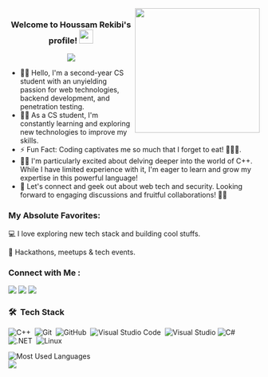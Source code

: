 
<img width="250" align="right" src="https://c.tenor.com/_DOBjnGspYAAAAAM/code-coding.gif">

<h3 align="center">
  Welcome to Houssam Rekibi's profile!
  <img src="https://media.giphy.com/media/hvRJCLFzcasrR4ia7z/giphy.gif" width="28">
</h3>

<!-- Typing SVG by DenverCoder1 - https://github.com/DenverCoder1/readme-typing-svg -->
<p align="center">
  <a href="https://github.com/DenverCoder1/readme-typing-svg"><img src="https://readme-typing-svg.herokuapp.com/?lines=First-Year%20CS%20Student;Always%20learning%20new%20things&font=Fira%20Code&center=true&width=440&height=45&color=f75c7e&vCenter=true&size=22"></a>
</p> 

- 👨‍💻 Hello, I'm a second-year CS student with an unyielding passion for web technologies, backend development, and penetration testing.
- 👨‍💻 As a CS student, I'm constantly learning and exploring new technologies to improve my skills.
- ⚡ Fun Fact: Coding captivates me so much that I forget to eat! 🍕👩‍💻.
- 👨‍💻  I'm particularly excited about delving deeper into the world of C++. While I have limited experience with it, I'm eager to learn and grow my expertise in this powerful language! 
- 💬 Let's connect and geek out about web tech and security. Looking forward to engaging discussions and fruitful collaborations! 🚀😊
### My Absolute Favorites:
💻   I love exploring new tech stack and building cool stuffs.

🍕   Hackathons, meetups & tech events.
### Connect with Me :

<a href="www.linkedin.com/in/rekibi-houssam" target="_blank"><img src="https://img.shields.io/badge/-Houssam%20Rekibi-0077B5?style=for-the-badge&logo=Linkedin&logoColor=white"/></a>
<a href="https://t.me/houuux" target="_blank"><img src="https://img.shields.io/badge/-Houssam%20Rekibi-0077B5?style=for-the-badge&logo=Telegram&logoColor=white"/></a>
<a href="rekibi.houssam@univ-ouargla.dz" target="_blank"><img src="https://img.shields.io/badge/-Email%20Me-D14836?style=for-the-badge&logo=gmail&logoColor=white"/></a>
### 🛠 &nbsp;Tech Stack
![C++](https://img.shields.io/badge/-C++-05122A?style=flat&logo=cplusplus)&nbsp;
![Git](https://img.shields.io/badge/-Git-05122A?style=flat&logo=git)&nbsp;
![GitHub](https://img.shields.io/badge/-GitHub-05122A?style=flat&logo=github)&nbsp;
![Visual Studio Code](https://img.shields.io/badge/-Visual%20Studio%20Code-05122A?style=flat&logo=visual-studio-code&logoColor=007ACC)&nbsp;
![Visual Studio](https://img.shields.io/badge/-Visual%20Studio-5C2D91?style=flat&logo=visualstudio&logoColor=white)
![C#](https://img.shields.io/badge/-C%23-512BD4?style=flat&logo=csharp&logoColor=white)&nbsp;
![.NET](https://img.shields.io/badge/-.NET-512BD4?style=flat&logo=dotnet&logoColor=white)&nbsp;
![Linux](https://img.shields.io/badge/-Linux-FCC624?style=flat&logo=linux&logoColor=black)&nbsp;



<img align="left" src="https://github-readme-stats.vercel.app/api/top-langs?username=Houssam-re&show_icons=true&locale=en&layout=compact&theme=radical&langs_count=2&exclude_repo=other-repo" alt="Most Used Languages" />
<br>
<a href="https://komarev.com/ghpvc/?username=Houssam-re&style=for-the-badge">
    <img src="https://komarev.com/ghpvc/?username=Houssam-re&style=for-the-badge">
</a>

